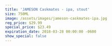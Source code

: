 ```yaml
---
title: 'JAMESON Caskmates - ipa, stout'
size: 750ML
image: /assets/images/jameson-caskmates-ipa.jpg
reg_price: $29.99
special_price: $23.49
expiration_date: 2018-03-28 00:00:00 -0600
show_special: false
---
```


